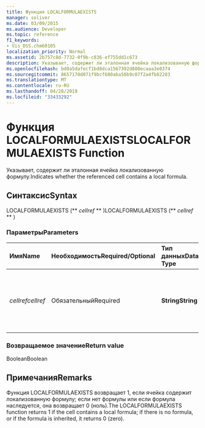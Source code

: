 ```yaml
---
title: Функция LOCALFORMULAEXISTS
manager: soliver
ms.date: 03/09/2015
ms.audience: Developer
ms.topic: reference
f1_keywords:
- Vis_DSS.chm60105
localization_priority: Normal
ms.assetid: 2b757c8d-7732-0f9b-c836-ef755dd1c673
description: Указывает, содержит ли эталонная ячейка локализованную формулу.
ms.openlocfilehash: bd0a5dafecf1bd8dca1567392d880ecaaa3e0374
ms.sourcegitcommit: 8657170d071f9bcf680aba50b9c07f2a4fb82283
ms.translationtype: MT
ms.contentlocale: ru-RU
ms.lasthandoff: 04/28/2019
ms.locfileid: "33433292"
---
```

# <a name="localformulaexists-function"></a><span data-ttu-id="37299-103">Функция LOCALFORMULAEXISTS</span><span class="sxs-lookup"><span data-stu-id="37299-103">LOCALFORMULAEXISTS Function</span></span>

<span data-ttu-id="37299-104">Указывает, содержит ли эталонная ячейка локализованную формулу.</span><span class="sxs-lookup"><span data-stu-id="37299-104">Indicates whether the referenced cell contains a local formula.</span></span> 
  
## <a name="syntax"></a><span data-ttu-id="37299-105">Синтаксис</span><span class="sxs-lookup"><span data-stu-id="37299-105">Syntax</span></span>

<span data-ttu-id="37299-106">LOCALFORMULAEXISTS (\*\* *cellref* \*\* )</span><span class="sxs-lookup"><span data-stu-id="37299-106">LOCALFORMULAEXISTS (\*\* *cellref* \*\* )</span></span> 
  
### <a name="parameters"></a><span data-ttu-id="37299-107">Параметры</span><span class="sxs-lookup"><span data-stu-id="37299-107">Parameters</span></span>

|<span data-ttu-id="37299-108">**Имя**</span><span class="sxs-lookup"><span data-stu-id="37299-108">**Name**</span></span>|<span data-ttu-id="37299-109">**Необходимость**</span><span class="sxs-lookup"><span data-stu-id="37299-109">**Required/Optional**</span></span>|<span data-ttu-id="37299-110">**Тип данных**</span><span class="sxs-lookup"><span data-stu-id="37299-110">**Data Type**</span></span>|<span data-ttu-id="37299-111">**Описание**</span><span class="sxs-lookup"><span data-stu-id="37299-111">**Description**</span></span>|
|:-----|:-----|:-----|:-----|
| <span data-ttu-id="37299-112">_cellref_</span><span class="sxs-lookup"><span data-stu-id="37299-112">_cellref_</span></span> <br/> |<span data-ttu-id="37299-113">Обязательный</span><span class="sxs-lookup"><span data-stu-id="37299-113">Required</span></span>  <br/> |<span data-ttu-id="37299-114">**String**</span><span class="sxs-lookup"><span data-stu-id="37299-114">**String**</span></span> <br/> | <span data-ttu-id="37299-115">Ячейка, которую необходимо проверить на наличие формулы.</span><span class="sxs-lookup"><span data-stu-id="37299-115">The cell that you want to check for the presence of a formula.</span></span>  <br/> |
   
### <a name="return-value"></a><span data-ttu-id="37299-116">Возвращаемое значение</span><span class="sxs-lookup"><span data-stu-id="37299-116">Return value</span></span>

<span data-ttu-id="37299-117">Boolean</span><span class="sxs-lookup"><span data-stu-id="37299-117">Boolean</span></span>
  
## <a name="remarks"></a><span data-ttu-id="37299-118">Примечания</span><span class="sxs-lookup"><span data-stu-id="37299-118">Remarks</span></span>

<span data-ttu-id="37299-119">Функция LOCALFORMULAEXISTS возвращает 1, если ячейка содержит локализованную формулу; если нет формулы или если формула наследуется, она возвращает 0 (ноль).</span><span class="sxs-lookup"><span data-stu-id="37299-119">The LOCALFORMULAEXISTS function returns 1 if the cell contains a local formula; if there is no formula, or if the formula is inherited, it returns 0 (zero).</span></span> 
  

